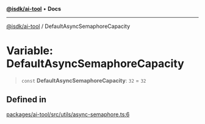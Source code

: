 [**@isdk/ai-tool**](../README.md) • **Docs**

***

[@isdk/ai-tool](../globals.md) / DefaultAsyncSemaphoreCapacity

# Variable: DefaultAsyncSemaphoreCapacity

> `const` **DefaultAsyncSemaphoreCapacity**: `32` = `32`

## Defined in

[packages/ai-tool/src/utils/async-semaphore.ts:6](https://github.com/isdk/ai-tool.js/blob/b0813174e9b350ae47231f8e5f885150313123b0/src/utils/async-semaphore.ts#L6)
